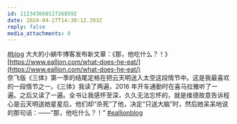 ```yaml
---
id: 112343660127268592
date: 2024-04-27T14:30:12.393Z
reply: false
media_attachments: 0
---
```


[#blog](https://e5n.cc/tags/blog) 大大的小蜗牛博客发布新文章：《那，他吃什么？！》 [https://www.eallion.com/what-does-he-eat/](https://www.eallion.com/what-does-he-eat/)   
奈飞版《三体》第一季的结尾定格在把云天明送入太空这段情节中。这是我最喜欢的一段情节之一。《三体》我读了两遍，2016 年开车通勤时在喜马拉雅听了一遍。之后又读了一遍。全书让我感怀至深，久久无法忘怀的，就是维德故意告诉程心是云天明送她星星后，他们却“杀死”了他，决定“只送大脑”时，然后她呆呆地说的那句话：——“那，他吃什么？！” [#eallionblog](https://e5n.cc/tags/eallionblog)


